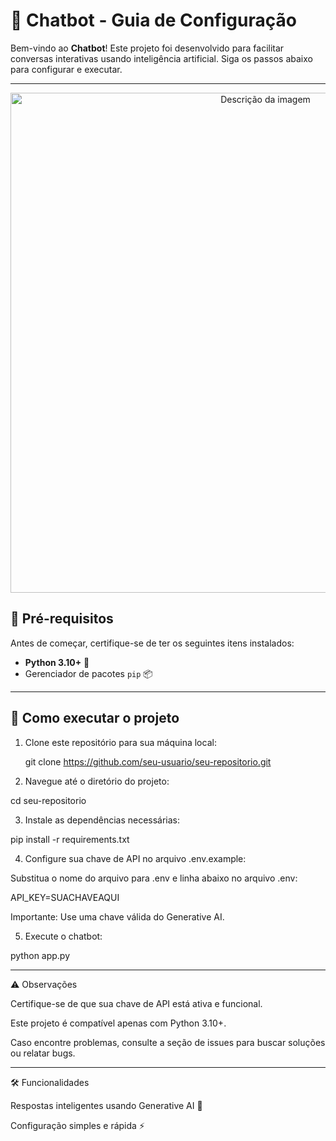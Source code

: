 
# 🤖 Chatbot - Guia de Configuração

Bem-vindo ao **Chatbot**! Este projeto foi desenvolvido para facilitar conversas interativas usando inteligência artificial. Siga os passos abaixo para configurar e executar.

---

<div style="text-align: center;">
  <img src="https://github.com/user-attachments/assets/4005f669-93d8-4892-bca4-e46805eb8d20" alt="Descrição da imagem" width="800">
</div>

## 🔧 Pré-requisitos

Antes de começar, certifique-se de ter os seguintes itens instalados:

- **Python 3.10+** 🐍
- Gerenciador de pacotes `pip` 📦

---

## 🚀 Como executar o projeto

1. Clone este repositório para sua máquina local:
   
   git clone https://github.com/seu-usuario/seu-repositorio.git

2. Navegue até o diretório do projeto:

cd seu-repositorio


3. Instale as dependências necessárias:

pip install -r requirements.txt


4. Configure sua chave de API no arquivo .env.example:

Substitua o nome do arquivo para .env e linha abaixo no arquivo .env:

API_KEY=SUACHAVEAQUI

Importante: Use uma chave válida do Generative AI.



5. Execute o chatbot:

python app.py




---

⚠️ Observações

Certifique-se de que sua chave de API está ativa e funcional.

Este projeto é compatível apenas com Python 3.10+.

Caso encontre problemas, consulte a seção de issues para buscar soluções ou relatar bugs.



---

🛠️ Funcionalidades

Respostas inteligentes usando Generative AI 🧠

Configuração simples e rápida ⚡




